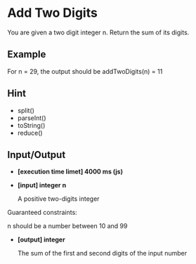 # Add Two Digits

You are given a two digit integer n. Return the sum of its digits.

## Example

For n = 29, the output should be addTwoDigits(n) = 11

## Hint

- split()
- parseInt()
- toString()
- reduce()

## Input/Output

- **[execution time limet] 4000 ms (js)**
- **[input] integer n**

    A positive two-digits integer

Guaranteed constraints:

n should be a number between 10 and 99


- **[output] integer**

    The sum of the first and second digits of the input number